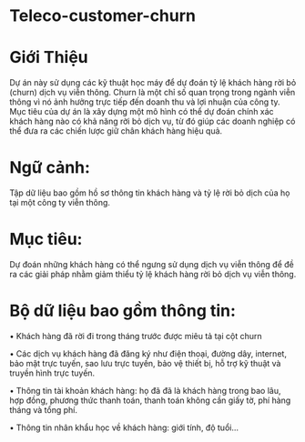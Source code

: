 # Teleco-customer-churn
# Giới Thiệu
Dự án này sử dụng các kỹ thuật học máy để dự đoán tỷ lệ khách hàng rời bỏ (churn) dịch vụ viễn thông. Churn là một chỉ số quan trọng trong ngành viễn thông vì nó ảnh hưởng trực tiếp đến doanh thu và lợi nhuận của công ty. Mục tiêu của dự án là xây dựng một mô hình có thể dự đoán chính xác khách hàng nào có khả năng rời bỏ dịch vụ, từ đó giúp các doanh nghiệp có thể đưa ra các chiến lược giữ chân khách hàng hiệu quả.

# Ngữ cảnh: 
Tập dữ liệu bao gồm hồ sơ thông tin khách hàng và tỷ lệ rời bỏ dịch của họ tại một công ty viễn thông.
# Mục tiêu: 
Dự đoán những khách hàng có thể ngưng sử dụng dịch vụ viễn thông để đề ra các giải pháp nhằm giảm thiểu tỷ lệ khách hàng rời bỏ dịch vụ viễn thông.
# Bộ dữ liệu bao gồm thông tin:
•	Khách hàng đã rời đi trong tháng trước được miêu tả tại cột churn

•	Các dịch vụ khách hàng đã đăng ký như điện thoại, đường dây, internet, bảo mật trực tuyến, sao lưu trực tuyến, bảo vệ thiết bị, hỗ trợ kỹ thuật và truyền hình trực tuyến.

•	Thông tin tài khoản khách hàng: họ đã đã là khách hàng trong bao lâu, hợp đồng, phương thức thanh toán, thanh toán không cần giấy tờ, phí hàng tháng và tổng phí.

•	Thông tin nhân khẩu học về khách hàng: giới tính, độ tuổi...
